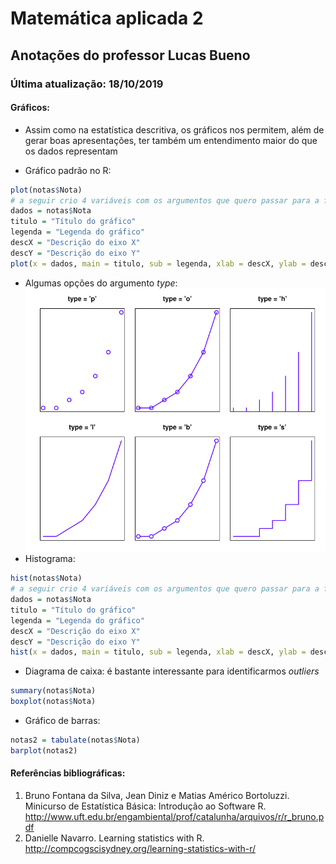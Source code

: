 # Matemática aplicada 2

## Anotações do professor Lucas Bueno

### Última atualização: 18/10/2019

#### Gráficos:

- Assim como na estatística descritiva, os gráficos nos permitem, além de gerar boas apresentações, ter também um entendimento maior do que os dados representam

 - Gráfico padrão no R:
```R
plot(notas$Nota)
# a seguir crio 4 variáveis com os argumentos que quero passar para a função plot()
dados = notas$Nota
titulo = "Título do gráfico"
legenda = "Legenda do gráfico"
descX = "Descrição do eixo X"
descY = "Descrição do eixo Y"
plot(x = dados, main = titulo, sub = legenda, xlab = descX, ylab = descY)
```
 - Algumas opções do argumento *type*:
    ![1571453113680](03-graficos.assets/1571453113680.png)
 - Histograma:
```R
hist(notas$Nota)
# a seguir crio 4 variáveis com os argumentos que quero passar para a função plot()
dados = notas$Nota
titulo = "Título do gráfico"
legenda = "Legenda do gráfico"
descX = "Descrição do eixo X"
descY = "Descrição do eixo Y"
hist(x = dados, main = titulo, sub = legenda, xlab = descX, ylab = descY)
```
 - Diagrama de caixa: é bastante interessante para identificarmos *outliers*
```R
summary(notas$Nota)
boxplot(notas$Nota)
```
 - Gráfico de barras: 
```R
notas2 = tabulate(notas$Nota)
barplot(notas2)
```


#### Referências bibliográficas:

1. Bruno Fontana da Silva, Jean Diniz e Matias Américo Bortoluzzi. Minicurso de Estatística Básica: Introdução ao Software R. http://www.uft.edu.br/engambiental/prof/catalunha/arquivos/r/r_bruno.pdf
3. Danielle Navarro. Learning statistics with R. http://compcogscisydney.org/learning-statistics-with-r/
